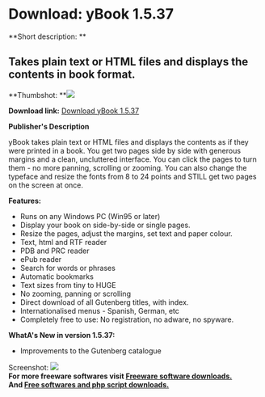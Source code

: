 # Download: yBook 1.5.37

**Short description: **

## Takes plain text or HTML files and displays the contents in book format.

  
**Thumbshot: **![](http://www.freewarefiles.com/screenshot/ybook_md.jpg)   
  
**Download link:** [Download yBook 1.5.37](http://freesoftwares.boysofts.com/YBook_program_14412.html)  
  

**Publisher's Description**  
  

yBook takes plain text or HTML files and displays the contents as if they were
printed in a book. You get two pages side by side with generous margins and a
clean, uncluttered interface. You can click the pages to turn them - no more
panning, scrolling or zooming. You can also change the typeface and resize the
fonts from 8 to 24 points and STILL get two pages on the screen at once.

**Features:**

  * Runs on any Windows PC (Win95 or later) 
  * Display your book on side-by-side or single pages. 
  * Resize the pages, adjust the margins, set text and paper colour. 
  * Text, html and RTF reader 
  * PDB and PRC reader 
  * ePub reader 
  * Search for words or phrases 
  * Automatic bookmarks 
  * Text sizes from tiny to HUGE 
  * No zooming, panning or scrolling 
  * Direct download of all Gutenberg titles, with index. 
  * Internationalised menus - Spanish, German, etc 
  * Completely free to use: No registration, no adware, no spyware. 

**WhatA's New in version 1.5.37:**

  * Improvements to the Gutenberg catalogue 

  
  
Screenshot: ![](http://www.freewarefiles.com/screenshot/ybook.jpg)  
**For more freeware softwares visit [Freeware software downloads.](http://freesoftwares.boysofts.com/)**   
**And [Free softwares and php script downloads.](http://www.boysofts.com/)**

